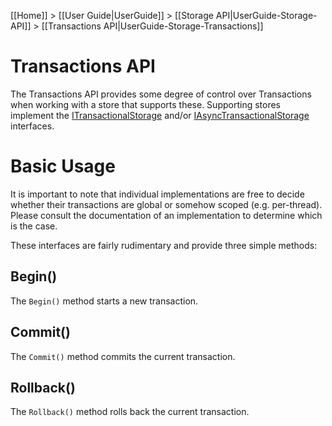 [[Home]] > [[User Guide|UserGuide]] > [[Storage API|UserGuide-Storage-API]] > [[Transactions API|UserGuide-Storage-Transactions]]

# Transactions API 

The Transactions API provides some degree of control over Transactions when working with a store that supports these.  Supporting stores implement the [ITransactionalStorage](https://dotnetrdf.github.io/api/html/T_VDS_RDF_Storage_ITransactionalStorage.htm) and/or [IAsyncTransactionalStorage](https://dotnetrdf.github.io/api/html/T_VDS_RDF_Storage_IAsyncTransactionalStorage.htm) interfaces.

# Basic Usage 

It is important to note that individual implementations are free to decide whether their transactions are global or somehow scoped (e.g. per-thread).  Please consult the documentation of an implementation to determine which is the case.

These interfaces are fairly rudimentary and provide three simple methods:

## Begin() 

The `Begin()` method starts a new transaction.

## Commit() 

The `Commit()` method commits the current transaction.

## Rollback() 

The `Rollback()` method rolls back the current transaction.